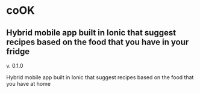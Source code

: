 # coOK
Hybrid mobile app built in Ionic that suggest recipes based on the food that you have in your fridge
------------------------------------------------------------------------------------

v. 0.1.0

Hybrid  mobile app built in Ionic that suggest recipes based on the food that you have at home
